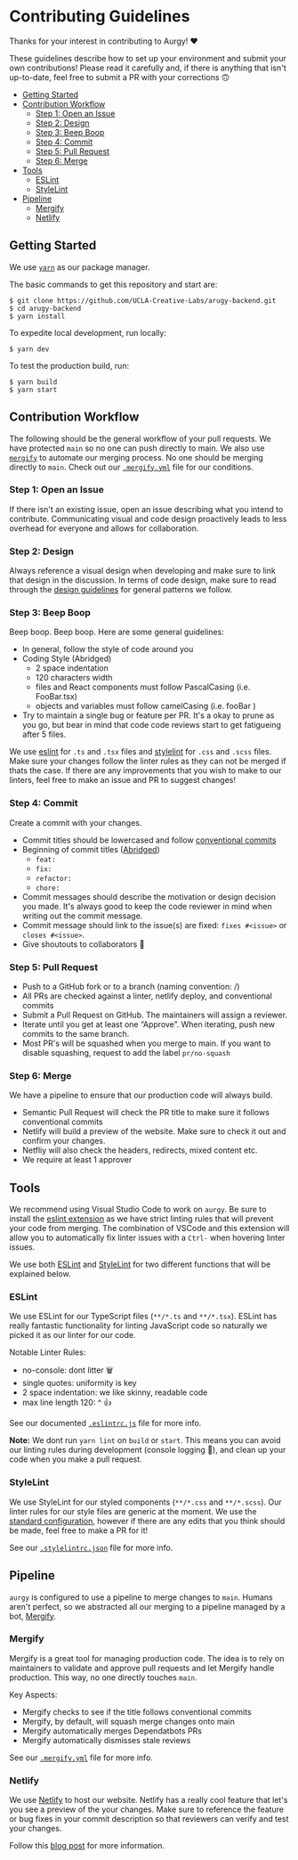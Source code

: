 # Contributing Guidelines

Thanks for your interest in contributing to Aurgy! ❤️

These guidelines describe how to set up your environment and submit your own contributions! Please read it 
carefully and, if there is anything that isn't up-to-date, feel free to submit a PR with your corrections 🙃

- [Getting Started](#Getting-Started)
- [Contribution Workflow](#Contribution-Workflow)
  - [Step 1: Open an Issue](#Step-1:-Open-an-Issue)
  - [Step 2: Design](#Step-2:-Design)
  - [Step 3: Beep Boop](#Step-3:-Beep-Boop)
  - [Step 4: Commit](#Step-4:-Commit)
  - [Step 5: Pull Request](#Step-5:-Pull-Request)
  - [Step 6: Merge](#Step-6:-Merge)
- [Tools](#Tools)
  - [ESLint](#ESLint)
  - [StyleLint](#StyleLint)
- [Pipeline](#Pipeline)
  - [Mergify](#Mergify)
  - [Netlify](#Netlify)

## Getting Started

We use [`yarn`](https://classic.yarnpkg.com/en/docs/install#mac-stable) as our package manager.

The basic commands to get this repository and start are:

```
$ git clone https://github.com/UCLA-Creative-Labs/arugy-backend.git
$ cd arugy-backend
$ yarn install
```

To expedite local development, run locally:

```
$ yarn dev
```

To test the production build, run:

```
$ yarn build
$ yarn start
```

## Contribution Workflow

The following should be the general workflow of your pull requests. We have protected `main` so no one can 
push directly to main. We also use [`mergify`](https://mergify.io/) to automate our merging process. No one 
should be merging directly to `main`. Check out our [`.mergify.yml`](.mergify.yml) file for our conditions.

### Step 1: Open an Issue

If there isn't an existing issue, open an issue describing what you intend to contribute. Communicating visual and 
code design proactively leads to less overhead for everyone and allows for collaboration. 

### Step 2: Design

Always reference a visual design when developing and make sure to link that design in the discussion. In terms of 
code design, make sure to read through the [design guidelines](DESIGN_GUIDELINES.md) for general patterns we follow. 

### Step 3: Beep Boop

Beep boop. Beep boop. Here are some general guidelines:

- In general, follow the style of code around you
- Coding Style (Abridged)
  - 2 space indentation
  - 120 characters width
  - files and React components must follow PascalCasing (i.e. FooBar.tsx)
  - objects and variables must follow camelCasing (i.e. fooBar )
- Try to maintain a single bug or feature per PR. It's a okay to prune as you go, but bear in mind that code
  code reviews start to get fatigueing after 5 files.

We use [eslint](.eslintrc.js) for `.ts` and `.tsx` files and [stylelint](.stylelintrc.json) for `.css` and `.scss` files. 
Make sure your changes follow the linter rules as they can not be merged if thats the case.
If there are any improvements that you wish to make to our linters, feel free to make an issue and PR to suggest changes!


### Step 4: Commit 

Create a commit with your changes.

- Commit titles should be lowercased and follow [conventional commits](https://www.conventionalcommits.org/en/v1.0.0/#specification)
- Beginning of commit titles ([Abridged](.github/semantic.yml))  
  - `feat: `
  - `fix: `
  - `refactor: `
  - `chore: `
- Commit messages should describe the motivation or design decision you made. It's always good to keep the code 
  reviewer in mind when writing out the commit message.
- Commit message should link to the issue(s) are fixed: `fixes #<issue>` or `closes #<issue>`.
- Give shoutouts to collaborators 🥳

### Step 5: Pull Request

- Push to a GitHub fork or to a branch (naming convention: <user>/<feature-bug-name>)
- All PRs are checked against a linter, netlify deploy, and conventional commits
- Submit a Pull Request on GitHub. The maintainers will assign a reviewer.
- Iterate until you get at least one “Approve”. When iterating, push new commits to the same branch. 
- Most PR's will be squashed when you merge to main. If you want to disable squashing, request to add the label `pr/no-squash`

### Step 6: Merge

We have a pipeline to ensure that our production code will always build.

- Semantic Pull Request will check the PR title to make sure it follows conventional commits
- Netlify will build a preview of the website. Make sure to check it out and confirm your changes.
- Netfliy will also check the headers, redirects, mixed content etc.
- We require at least 1 approver

## Tools

We recommend using Visual Studio Code to work on `aurgy`. Be sure to install the [eslint extension](https://marketplace.visualstudio.com/items?itemName=dbaeumer.vscode-eslint) as we have strict linting rules that will prevent your code from merging. The combination of VSCode and this extension will allow you to automatically fix linter issues with a `Ctrl-` when hovering linter issues.

We use both [ESLint](https://eslint.org/) and [StyleLint](https://stylelint.io/) for two different functions that will be explained below.

### ESLint

We use ESLint for our TypeScript files (`**/*.ts` and `**/*.tsx`). ESLint has really fantastic functionality for linting JavaScript code so naturally we picked it as our linter for our code.

Notable Linter Rules:
- no-console: dont litter 🗑
- single quotes: uniformity is key 
- 2 space indentation: we like skinny, readable code
- max line length 120: ^ 👍

See our documented [`.eslintrc.js`](.eslintrc.js) file for more info.

**Note:** We dont run `yarn lint` on `build` or `start`. This means you can avoid our linting rules during development (console logging 👀), and clean up your code when you make a pull request.

### StyleLint

We use StyleLint for our styled components (`**/*.css` and `**/*.scss`). Our linter rules for our style files are generic at the moment. We use the [standard configuration](https://github.com/stylelint/stylelint-config-standard), however if there are any edits that you think should be made, feel free to make a PR for it!

See our [`.stylelintrc.json`](.stylelintrc.json) file for more info.

## Pipeline

`aurgy` is configured to use a pipeline to merge changes to `main`. Humans aren't perfect, so we abstracted all our merging to a pipeline managed by a bot, [Mergify](https://mergify.io/). 

### Mergify

Mergify is a great tool for managing production code. The idea is to rely on maintainers to validate and approve pull requests and let Mergify handle production. This way, no one directly touches `main`. 

Key Aspects:
- Mergify checks to see if the title follows conventional commits
- Mergify, by default, will squash merge changes onto main
- Mergify automatically merges Dependatbots PRs
- Mergify automatically dismisses stale reviews

See our [`.mergify.yml`](.mergify.yml) file for more info.

### Netlify

We use [Netlify](https://www.netlify.com/) to host our website. Netlify has a really cool feature that let's you see a preview of the your changes. Make sure to reference the feature or bug fixes in your commit description so that reviewers can verify and test your changes.

Follow this [blog post](https://www.netlify.com/blog/2016/07/20/introducing-deploy-previews-in-netlify/) for more information. 